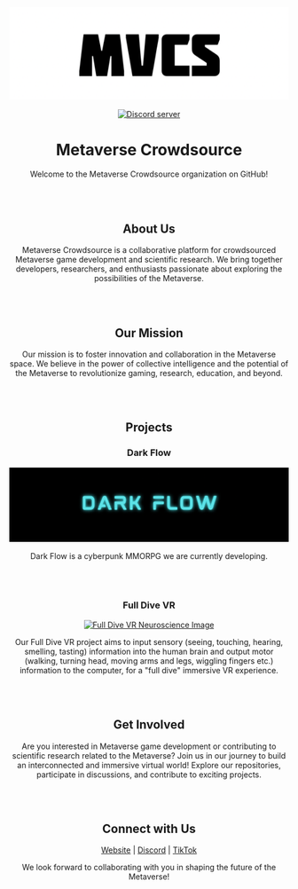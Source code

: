 <div align="center">
  <img src="https://github.com/Metaverse-Crowdsource/.github/blob/main/Screenshot%20from%202023-07-26%2018-52-45.png" alt="Metaverse Crowdsource Logo">
</div>

<p align="center">
  <a href="https://discord.gg/HBHGvDxDmt">
    <img src="https://img.shields.io/static/v1?label=Metaverse%20Crowdsource&message=450%20Members&color=7289DA&logo=discord&style=plastic" alt="Discord server">
  </a>
</p>

<h1 align="center">Metaverse Crowdsource</h1>

<p align="center">Welcome to the Metaverse Crowdsource organization on GitHub!</p>
<br><br>
<h2 align="center">About Us</h2>

<p align="center">Metaverse Crowdsource is a collaborative platform for crowdsourced Metaverse game development and scientific research. We bring together developers, researchers, and enthusiasts passionate about exploring the possibilities of the Metaverse.</p>
<br><br>
<h2 align="center">Our Mission</h2>

<p align="center">Our mission is to foster innovation and collaboration in the Metaverse space. We believe in the power of collective intelligence and the potential of the Metaverse to revolutionize gaming, research, education, and beyond.</p>
<br><br>
<h2 align="center">Projects</h2>

<h3 align="center">Dark Flow</h3>

<div align="center">
  <a href="https://discord.gg/HBHGvDxDmt">
    <img src="https://github.com/Metaverse-Crowdsource/.github/blob/main/Screenshot%20from%202023-07-26%2018-39-57.png" alt="Dark Flow Logo">
  </a>
</div>

<p align="center">
  Dark Flow is a cyberpunk MMORPG we are currently developing.
</p>
<br><br>
<h3 align="center">Full Dive VR</h3>

<div align="center">
  <a href="https://github.com/Metaverse-Crowdsource/EEG-tES-Chaos-Neural-Net">
    <img src="https://github.com/Metaverse-Crowdsource/EEG-tES-Chaos-Neural-Net/blob/main/Images/00092.png" alt="Full Dive VR Neuroscience Image">
  </a>
</div>

<p align="center">
Our Full Dive VR project aims to input sensory (seeing, touching, hearing, smelling, tasting) information into the human brain and output motor (walking, turning head, moving arms and legs, wiggling fingers etc.) information to the computer, for a "full dive" immersive VR experience.
</p>

<br><br>
<h2 align="center">Get Involved</h2>

<p align="center">Are you interested in Metaverse game development or contributing to scientific research related to the Metaverse? Join us in our journey to build an interconnected and immersive virtual world! Explore our repositories, participate in discussions, and contribute to exciting projects.</p>
<br><br>
<h2 align="center">Connect with Us</h2>

<p align="center">
  <a href="https://www.mvcs.one">Website</a> |
  <a href="https://discord.gg/HBHGvDxDmt">Discord</a> |
  <a href="https://www.tiktok.com/@metaversecrowdsourcebr">TikTok</a>
</p>

<p align="center">We look forward to collaborating with you in shaping the future of the Metaverse!</p>
